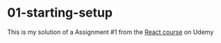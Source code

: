 # 01-starting-setup

This is my solution of a Assignment #1 from the [React course](https://www.udemy.com/course/react-the-complete-guide-incl-redux/) on Udemy
